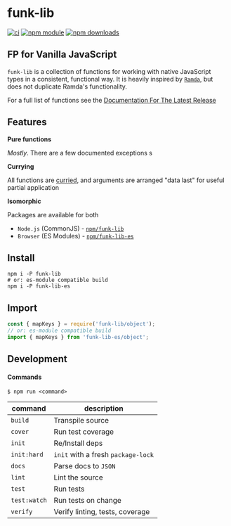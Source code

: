 # funk-lib

[![ci](https://img.shields.io/circleci/project/github/colbydauph/funk-lib/master.svg)](https://circleci.com/gh/colbydauph/funk-lib/tree/master)
[![npm module](https://badge.fury.io/js/funk-lib.svg)](https://www.npmjs.org/package/funk-lib)
[![npm downloads](https://img.shields.io/npm/dw/funk-lib.svg)](https://www.npmjs.org/package/funk-lib)

## FP for Vanilla JavaScript

`funk-lib` is a collection of functions for working with native JavaScript types in a consistent, functional way. It is heavily inspired by [`Ramda`](https://ramdajs.com), but does not duplicate Ramda's functionality.

For a full list of functions see the [Documentation For The Latest Release](https://funk-lib.com)


## Features

**Pure functions**

*Mostly*. There are a few documented exceptions
s

**Currying**

All functions are [curried]((https://ramdajs.com/docs/#curry)), and arguments are arranged "data last" for useful partial application


**Isomorphic**

Packages are available for both
- `Node.js` (CommonJS) - [`npm/funk-lib`](https://www.npmjs.com/package/funk-lib)
- `Browser` (ES Modules) - [`npm/funk-lib-es`](https://www.npmjs.com/package/funk-lib-es)


## Install
```shell
npm i -P funk-lib
# or: es-module compatible build
npm i -P funk-lib-es
```

## Import
```javascript
const { mapKeys } = require('funk-lib/object');
// or: es-module compatible build
import { mapKeys } from 'funk-lib-es/object';
```


## Development

#### Commands

`$ npm run <command>`

| command      | description   |
|--------------|---------------|
| `build`      | Transpile source |
| `cover`      | Run test coverage |
| `init`       | Re/Install deps |
| `init:hard`  | `init` with a fresh `package-lock` |
| `docs`       | Parse docs to `JSON` |
| `lint`       | Lint the source |
| `test`       | Run tests |
| `test:watch` | Run tests on change |
| `verify`     | Verify linting, tests, coverage |